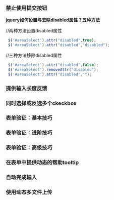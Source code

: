 ### 禁止使用提交按钮

**jquery如何设置与去除disabled属性？五种方法**

//两种方法设置disabled属性

```js
 $('#areaSelect').attr("disabled",true);
 $('#areaSelect').attr("disabled","disabled");
```

//三种方法移除disabled属性

```js
 $('#areaSelect').attr("disabled",false);
 $('#areaSelect').removeAttr("disabled");
 $('#areaSelect').attr("disabled","");
```

### 提供输入长度反馈



### 同时选择或反选多个ckeckbox

### 表单验证：基本技巧

### 表单验证：进阶技巧

### 表单验证：高级技巧

### 在表单中提供动态的帮助tooltip

### 自动完成输入

### 使用动态多文件上传



